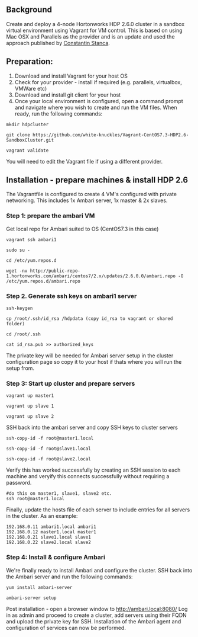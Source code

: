 ## Background
Create and deploy a 4-node Hortonworks HDP 2.6.0 cluster in a sandbox virtual environment using Vagrant for VM control. This is based on using Mac OSX and Parallels as the provider and is an update and used the approach published by [Constantin Stanca](https://community.hortonworks.com/users/3486/cstanca.html).
  
## Preparation:
1. Download and install Vagrant for your host OS
1. Check for your provider - install if required (e.g. parallels, virtualbox, VMWare etc)
1. Download and install git client for your host
1. Once your local environment is configured, open a command prompt and navigate where you wish to create and run the VM files. When ready, run the following commands:
```
mkdir hdpcluster

git clone https://github.com/white-knuckles/Vagrant-CentOS7.3-HDP2.6-SandboxCluster.git

vagrant validate
```
You will need to edit the Vagrant file if using a different provider.

## Installation - prepare machines & install HDP 2.6
The Vagrantfile is configured to create 4 VM's configured with private networking. This includes 1x Ambari server, 1x master & 2x slaves. 

### Step 1: prepare the ambari VM
Get local repo for Ambari suited to OS (CentOS7.3 in this case)
        
```
vagrant ssh ambari1
        
sudo su -
        
cd /etc/yum.repos.d 
        
wget -nv http://public-repo-1.hortonworks.com/ambari/centos7/2.x/updates/2.6.0.0/ambari.repo -O /etc/yum.repos.d/ambari.repo
```

### Step 2. Generate ssh keys on ambari1 server
```
ssh-keygen

cp /root/.ssh/id_rsa /hdpdata (copy id_rsa to vagrant or shared folder)

cd /root/.ssh

cat id_rsa.pub >> authorized_keys
```

The private key will be needed for Ambari server setup in the cluster configuration page so copy it to your host if thats where you will run the setup from. 

### Step 3: Start up cluster and prepare servers
```
vagrant up master1

vagrant up slave 1

vagrant up slave 2
```

SSH back into the ambari server and copy SSH keys to cluster servers
```
ssh-copy-id -f root@master1.local

ssh-copy-id -f root@slave1.local

ssh-copy-id -f root@slave2.local
```

Verify this has worked successfully by creating an SSH session to each machine and veryify this connects successfully without requiring a password.

```
#do this on master1, slave1, slave2 etc.
ssh root@master1.local
```

Finally, update the hosts file of each server to include entries for all servers in the cluster. As an example:

```
192.168.0.11 ambari1.local ambari1
192.168.0.12 master1.local master1
192.168.0.21 slave1.local slave1
192.168.0.22 slave2.local slave2
```

### Step 4: Install & configure Ambari
We're finally ready to install Ambari and configure the cluster. SSH back into the Ambari server and run the following commands:

```
yum install ambari-server

ambari-server setup
```

Post installation - open a browser window to http://ambari.local:8080/
Log in as admin and proceed to create a cluster, add servers using their FQDN and upload the private key for SSH. Installation of the Ambari agent and configuration of services can now be performed. 
